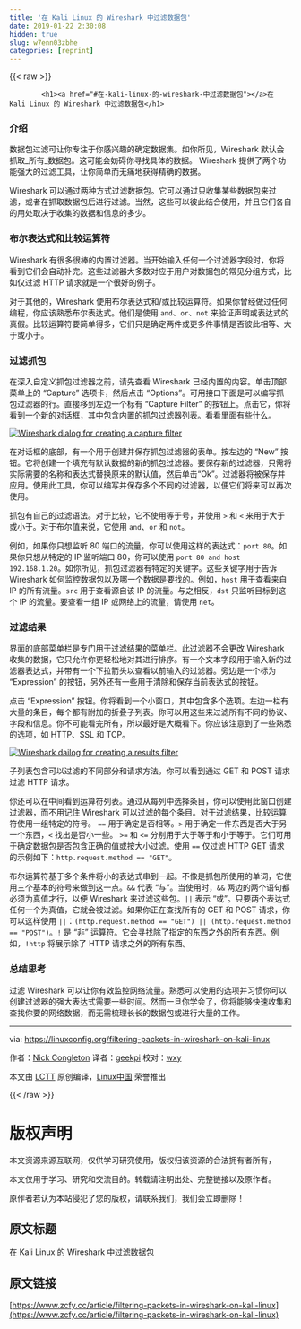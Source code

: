 ```yaml
---
title: '在 Kali Linux 的 Wireshark 中过滤数据包' 
date: 2019-01-22 2:30:08
hidden: true
slug: w7enn03zbhe
categories: [reprint]
---
```


{{< raw >}}

            <h1><a href="#在-kali-linux-的-wireshark-中过滤数据包"></a>在 Kali Linux 的 Wireshark 中过滤数据包</h1>
<h3><a href="#介绍"></a>介绍</h3>
<p>数据包过滤可让你专注于你感兴趣的确定数据集。如你所见，Wireshark 默认会抓取_所有_数据包。这可能会妨碍你寻找具体的数据。 Wireshark 提供了两个功能强大的过滤工​​具，让你简单而无痛地获得精确的数据。</p>
<p>Wireshark 可以通过两种方式过滤数据包。它可以通过只收集某些数据包来过滤，或者在抓取数据包后进行过滤。当然，这些可以彼此结合使用，并且它们各自的用处取决于收集的数据和信息的多少。</p>
<h3><a href="#布尔表达式和比较运算符"></a>布尔表达式和比较运算符</h3>
<p>Wireshark 有很多很棒的内置过滤器。当开始输入任何一个过滤器字段时，你将看到它们会自动补完。这些过滤器大多数对应于用户对数据包的常见分组方式，比如仅过滤 HTTP 请求就是一个很好的例子。</p>
<p>对于其他的，Wireshark 使用布尔表达式和/或比较运算符。如果你曾经做过任何编程，你应该熟悉布尔表达式。他们是使用 <code>and</code>、<code>or</code>、<code>not</code> 来验证声明或表达式的真假。比较运算符要简单得多，它们只是确定两件或更多件事情是否彼此相等、大于或小于。</p>
<h3><a href="#过滤抓包"></a>过滤抓包</h3>
<p>在深入自定义抓包过滤器之前，请先查看 Wireshark 已经内置的内容。单击顶部菜单上的 “Capture” 选项卡，然后点击 “Options”。可用接口下面是可以编写抓包过滤器的行。直接移到左边一个标有 “Capture Filter” 的按钮上。点击它，你将看到一个新的对话框，其中包含内置的抓包过滤器列表。看看里面有些什么。</p>
<p><a href="https://camo.githubusercontent.com/c4c313853974bb552eb3ae9b3b352a1912fefa4d/68747470733a2f2f6c696e7578636f6e6669672e6f72672f696d616765732f77697265736861726b2d636170747572652d66696c7465722e6a7067"><img src="https://p0.ssl.qhimg.com/t011e9622308cd86ffa.jpg" alt="Wireshark dialog for creating a capture filter"></a></p>
<p>在对话框的底部，有一个用于创建并保存抓包过滤器的表单。按左边的 “New” 按钮。它将创建一个填充有默认数据的新的抓包过滤器。要保存新的过滤器，只需将实际需要的名称和表达式替换原来的默认值，然后单击“Ok”。过滤器将被保存并应用。使用此工具，你可以编写并保存多个不同的过滤器，以便它们将来可以再次使用。</p>
<p>抓包有自己的过滤语法。对于比较，它不使用等于号，并使用 <code>&gt;</code> 和 <code>&lt;</code> 来用于大于或小于。对于布尔值来说，它使用 <code>and</code>、<code>or</code> 和 <code>not</code>。</p>
<p>例如，如果你只想监听 80 端口的流量，你可以使用这样的表达式：<code>port 80</code>。如果你只想从特定的 IP 监听端口 80，你可以使用 <code>port 80 and host 192.168.1.20</code>。如你所见，抓包过滤器有特定的关键字。这些关键字用于告诉 Wireshark 如何监控数据包以及哪一个数据是要找的。例如，<code>host</code> 用于查看来自 IP 的所有流量。<code>src</code> 用于查看源自该 IP 的流量。与之相反，<code>dst</code> 只监听目标到这个 IP 的流量。要查看一组 IP 或网络上的流量，请使用 <code>net</code>。</p>
<h3><a href="#过滤结果"></a>过滤结果</h3>
<p>界面的底部菜单栏是专门用于过滤结果的菜单栏。此过滤器不会更改 Wireshark 收集的数据，它只允许你更轻松地对其进行排序。有一个文本字段用于输入新的过滤器表达式，并带有一个下拉箭头以查看以前输入的过滤器。旁边是一个标为 “Expression” 的按钮，另外还有一些用于清除和保存当前表达式的按钮。</p>
<p>点击 “Expression” 按钮。你将看到一个小窗口，其中包含多个选项。左边一栏有大量的条目，每个都有附加的折叠子列表。你可以用这些来过滤所有不同的协议、字段和信息。你不可能看完所有，所以最好是大概看下。你应该注意到了一些熟悉的选项，如 HTTP、SSL 和 TCP。</p>
<p><a href="https://camo.githubusercontent.com/384525fa5321d6bcda4554cf43c64fec29e55d48/68747470733a2f2f6c696e7578636f6e6669672e6f72672f696d616765732f77697265736861726b2d726573756c74732d66696c7465722e6a7067"><img src="https://p0.ssl.qhimg.com/t0107f5e973fdee0c3e.jpg" alt="Wireshark dailog for creating a results filter"></a></p>
<p>子列表包含可以过滤的不同部分和请求方法。你可以看到通过 GET 和 POST 请求过滤 HTTP 请求。</p>
<p>你还可以在中间看到运算符列表。通过从每列中选择条目，你可以使用此窗口创建过滤器，而不用记住 Wireshark 可以过滤的每个条目。对于过滤结果，比较运算符使用一组特定的符号。 <code>==</code> 用于确定是否相等。<code>&gt;</code> 用于确定一件东西是否大于另一个东西，<code>&lt;</code> 找出是否小一些。 <code>&gt;=</code> 和 <code>&lt;=</code> 分别用于大于等于和小于等于。它们可用于确定数据包是否包含正确的值或按大小过滤。使用 <code>==</code> 仅过滤 HTTP GET 请求的示例如下：<code>http.request.method == "GET"</code>。</p>
<p>布尔运算符基于多个条件将小的表达式串到一起。不像是抓包所使用的单词，它使用三个基本的符号来做到这一点。<code>&amp;&amp;</code> 代表 “与”。当使用时，<code>&amp;&amp;</code> 两边的两个语句都必须为真值才行，以便 Wireshark 来过滤这些包。<code>||</code> 表示 “或”。只要两个表达式任何一个为真值，它就会被过滤。如果你正在查找所有的 GET 和 POST 请求，你可以这样使用 <code>||</code>：<code>(http.request.method == "GET") || (http.request.method == "POST")</code>。<code>!</code> 是 “非” 运算符。它会寻找除了指定的东西之外的所有东西。例如，<code>!http</code> 将展示除了 HTTP 请求之外的所有东西。</p>
<h3><a href="#总结思考"></a>总结思考</h3>
<p>过滤 Wireshark 可以让你有效监控网络流量。熟悉可以使用的选项并习惯你可以创建过滤器的强大表达式需要一些时间。然而一旦你学会了，你将能够快速收集和查找你要的网络数据，而无需梳理长长的数据包或进行大量的工作。</p>
<hr>
<p>via: <a href="https://linuxconfig.org/filtering-packets-in-wireshark-on-kali-linux">https://linuxconfig.org/filtering-packets-in-wireshark-on-kali-linux</a></p>
<p>作者：<a href="https://linuxconfig.org/filtering-packets-in-wireshark-on-kali-linux">Nick Congleton</a> 译者：<a href="https://github.com/geekpi">geekpi</a> 校对：<a href="https://github.com/wxy">wxy</a></p>
<p>本文由 <a href="https://github.com/LCTT/TranslateProject">LCTT</a> 原创编译，<a href="https://linux.cn/">Linux中国</a> 荣誉推出</p>

          
{{< /raw >}}

# 版权声明
本文资源来源互联网，仅供学习研究使用，版权归该资源的合法拥有者所有，

本文仅用于学习、研究和交流目的。转载请注明出处、完整链接以及原作者。

原作者若认为本站侵犯了您的版权，请联系我们，我们会立即删除！

## 原文标题
在 Kali Linux 的 Wireshark 中过滤数据包

## 原文链接
[https://www.zcfy.cc/article/filtering-packets-in-wireshark-on-kali-linux](https://www.zcfy.cc/article/filtering-packets-in-wireshark-on-kali-linux)

